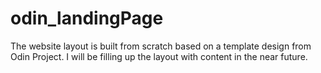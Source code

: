 # odin_landingPage

The website layout is built from scratch based on a template design from Odin Project.
I will be filling up the layout with content in the near future.
